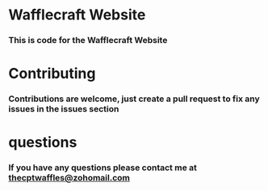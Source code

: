 # Wafflecraft Website

### This is code for the Wafflecraft Website

# Contributing

### Contributions are welcome, just create a pull request to fix any issues in the issues section

# questions

### If you have any questions please contact me at thecptwaffles@zohomail.com 
